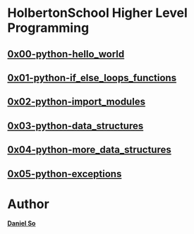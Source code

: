 # HolbertonSchool Higher Level Programming

## [0x00-python-hello_world](./0x00-python-hello_world)
## [0x01-python-if_else_loops_functions](./0x01-python-if_else_loops_functions)
## [0x02-python-import_modules](./0x02-python-import_modules)
## [0x03-python-data_structures](./0x03-python-data_structures)
## [0x04-python-more_data_structures](./0x04-python-more_data_structures)
## [0x05-python-exceptions](0x05-python-exceptions)

# Author

**[Daniel So](http://github.com/djso89)**
